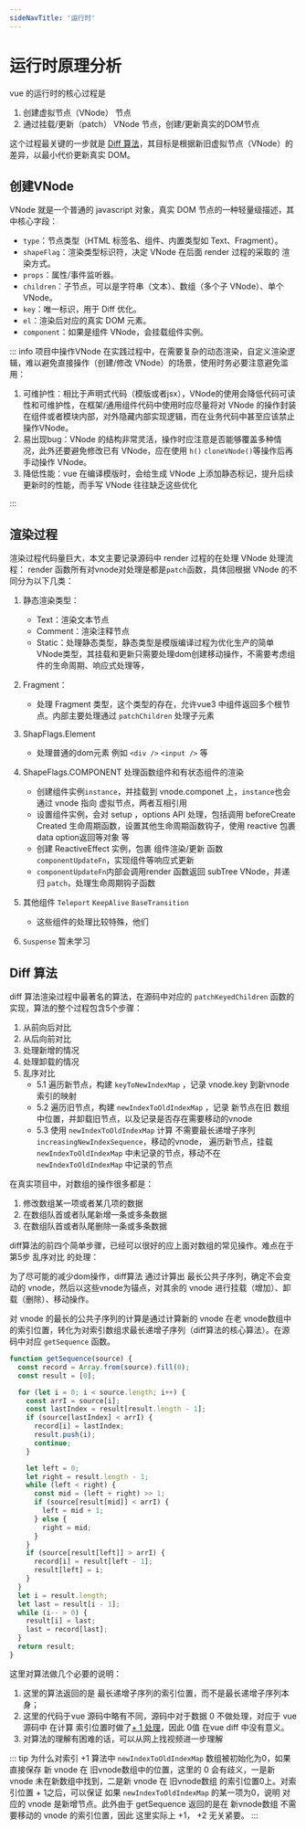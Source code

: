 ```yaml
---
sideNavTitle: '运行时'
---
```


<script setup>
// import CodeVar from '@/components/CodeVar.vue';
import vnodeSrc from './imgs/vnode.jpg'
</script>

# 运行时原理分析

vue 的运行时的核心过程是

1. 创建虚拟节点（VNode） 节点
2. 通过挂载/更新（patch） VNode 节点，创建/更新真实的DOM节点

这个过程最关键的一步就是 [Diff 算法](#diff-算法)，其目标是根据新旧虚拟节点（VNode）的差异，以最小代价更新真实 DOM。

## 创建VNode

VNode 就是一个普通的 javascript 对象，真实 DOM 节点的一种轻量级描述，其中核心字段：

- `type`：节点类型（HTML 标签名、组件、内置类型如 Text、Fragment）。
- `shapeFlag`：渲染类型标识符，决定 VNode 在后面 render 过程的采取的 渲染方式。
- `props`：属性/事件监听器。
- `children`：子节点，可以是字符串（文本）、数组（多个子 VNode）、单个 VNode。
- `key`：唯一标识，用于 Diff 优化。
- `el`：渲染后对应的真实 DOM 元素。
- `component`：如果是组件 VNode，会挂载组件实例。

::: info 项目中操作VNode
在实践过程中，在需要复杂的动态渲染，自定义渲染逻辑，难以避免直接操作（创建/修改 VNode）的场景，使用时务必要注意避免滥用：

1. 可维护性：相比于声明式代码（模版或者jsx），VNode的使用会降低代码可读性和可维护性，在框架/通用组件代码中使用时应尽量将对 VNode 的操作封装在组件或者模块内部，对外隐藏内部实现逻辑，而在业务代码中甚至应该禁止操作VNode。
2. 易出现bug：VNode 的结构非常灵活，操作时应注意是否能够覆盖多种情况，此外还要避免修改已有 VNode，应在使用 `h()` `cloneVNode()`等操作后再手动操作 VNode。
3. 降低性能：vue 在编译模版时，会给生成 VNode 上添加静态标记，提升后续更新时的性能，而手写 VNode 往往缺乏这些优化

:::

<ElImage :src="vnodeSrc" :previewSrcList="[vnodeSrc]" />

## 渲染过程

渲染过程代码量巨大，本文主要记录源码中 render 过程的在处理 VNode 处理流程：
render 函数所有对vnode对处理是都是`patch`函数，具体回根据 VNode 的不同分为以下几类：

1. 静态渲染类型：
   - Text：渲染文本节点
   - Comment：渲染注释节点
   - Static：处理静态类型，静态类型是模版编译过程为优化生产的简单VNode类型，其挂载和更新只需要处理dom创建移动操作，不需要考虑组件的生命周期、响应式处理等，
2. Fragment：
   - 处理 Fragment 类型，这个类型的存在，允许vue3 中组件返回多个根节点。内部主要处理通过 `patchChildren` 处理子元素
3. ShapFlags.Element
   - 处理普通的dom元素 例如 `<div />` `<input />` 等
4. ShapeFlags.COMPONENT 处理函数组件和有状态组件的渲染
   - 创建组件实例`instance`，并挂载到 vnode.componet 上，`instance`也会通过 vnode 指向 虚拟节点，两者互相引用
   - 设置组件实例，会对 setup ，options API 处理，包括调用 beforeCreate Created 生命周期函数，设置其他生命周期函数钩子，使用 reactive 包裹data option返回等对象 等
   - 创建 ReactiveEffect 实例，包裹 组件渲染/更新 函数 `componentUpdateFn`，实现组件等响应式更新
   - `componentUpdateFn`内部会调用render 函数返回 subTree VNode，并递归 `patch`，处理生命周期钩子函数

5. 其他组件 `Teleport` `KeepAlive` `BaseTransition`
   - 这些组件的处理比较特殊，他们

6. `Suspense` 暂未学习

## Diff 算法

diff 算法渲染过程中最著名的算法，在源码中对应的 `patchKeyedChildren` 函数的实现，算法的整个过程包含5个步骤：

1. 从前向后对比
2. 从后向前对比
3. 处理新增的情况
4. 处理卸载的情况
5. 乱序对比
   - 5.1 遍历新节点，构建 `keyToNewIndexMap` ，记录 vnode.key 到新vnode 索引的映射
   - 5.2 遍历旧节点，构建 `newIndexToOldIndexMap` ，记录 新节点在旧 数组中位置，并卸载旧节点，以及记录是否存在需要移动的vnode
   - 5.3 使用 `newIndexToOldIndexMap` 计算 不需要最长递增子序列 `increasingNewIndexSequence`，移动的vnode， 遍历新节点，挂载 `newIndexToOldIndexMap` 中未记录的节点，移动不在 `newIndexToOldIndexMap` 中记录的节点

在真实项目中，对数组的操作很多都是：

1. 修改数组某一项或者某几项的数据
2. 在数组队首或者队尾新增一条或多条数据
3. 在数组队首或者队尾删除一条或多条数据

diff算法的前四个简单步骤，已经可以很好的应上面对数组的常见操作。难点在于第5步 乱序对比 的处理：

为了尽可能的减少dom操作，diff算法 通过计算出 最长公共子序列，确定不会变动的 vnode，然后以这些vnode为锚点，对其余的 vnode 进行挂载（增加）、卸载（删除）、移动操作。

对 vnode 的最长的公共子序列的计算是通过计算新的 vnode 在老 vnode数组中的索引位置，转化为对索引数组求最长递增子序列（diff算法的核心算法）。在源码中对应 `getSequence` 函数。

```js
function getSequence(source) {
  const record = Array.from(source).fill(0);
  const result = [0];

  for (let i = 0; i < source.length; i++) {
    const arrI = source[i];
    const lastIndex = result[result.length - 1];
    if (source[lastIndex] < arrI) {
      record[i] = lastIndex;
      result.push(i);
      continue;
    }

    let left = 0;
    let right = result.length - 1;
    while (left < right) {
      const mid = (left + right) >> 1;
      if (source[result[mid]] < arrI) {
        left = mid + 1;
      } else {
        right = mid;
      }
    }
    if (source[result[left]] > arrI) {
      record[i] = result[left - 1];
      result[left] = i;
    }
  }
  let i = result.length;
  let last = result[i - 1];
  while (i-- > 0) {
    result[i] = last;
    last = record[last];
  }
  return result;
}
```

这里对算法做几个必要的说明：

1. 这里的算法返回的是 最长递增子序列的索引位置，而不是最长递增子序列本身；
2. 这里的代码于vue 源码中略有不同，源码中对于数据 0 不做处理，对应于 vue 源码中 在计算 索引位置时做了[+ 1 处理](https://github.com/vuejs/core/blob/v3.2.37/packages/runtime-core/src/renderer.ts#L1939)，因此 0值 在vue diff 中没有意义。
3. 对算法的理解有困难的话，可以从网上找视频进一步理解

::: tip 为什么对索引 +1
算法中 `newIndexToOldIndexMap` 数组被初始化为0，如果直接保存 新 vnode 在 旧vnode数组中的位置，这里的 0 会有歧义，一是新vnode 未在新数组中找到，二是新 vnode 在 旧vnode数组 的索引位置0上。对索引位置 + 1之后，可以保证 如果 `newIndexToOldIndexMap` 的某一项为0，说明 对应的 vnode 是新增节点。此外由于 getSequence 返回的是在 新vnode数组 不需要移动的 vnode 的索引位置，因此 这里实际上 +1， +2 无关紧要。
:::
